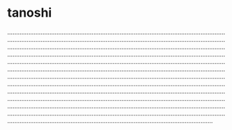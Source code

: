 # tanoshi
.....................................................................................................................................................................................................................................................................................................................................................................................................................................................................................................................................................................................................................................................................................................................................................................................................................................................................................................................................................................................................................................................................................................................................................................................................................................................................................................................................................................................................................................................................................................................................................................................................................................................................